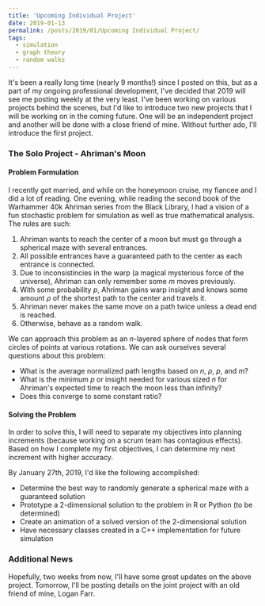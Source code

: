 ```yaml
---
title: 'Upcoming Individual Project'
date: 2019-01-13
permalink: /posts/2019/01/Upcoming Individual Project/
tags:
  - simulation
  - graph theory
  - random walks
---
```


It's been a really long time (nearly 9 months!) since I posted on this, but as a part of my ongoing professional development, I've decided that 2019 will see me posting weekly at the very least. I've been working on various projects behind the scenes, but I'd like to introduce two new projects that I will be working on in the coming future. One will be an independent project and another will be done with a close friend of mine. Without further ado, I'll introduce the first project.

### The Solo Project - Ahriman's Moon

#### Problem Formulation

I recently got married, and while on the honeymoon cruise, my fiancee and I did a lot of reading. One evening, while reading the second book of the Warhammer 40k Ahriman series from the Black Library, I had a vision of a fun stochastic problem for simulation as well as true mathematical analysis. The rules are such:

1. Ahriman wants to reach the center of a moon but must go through a spherical maze with several entrances. 
2. All possible entrances have a guaranteed path to the center as each entrance is connected.
3. Due to inconsistincies in the warp (a magical mysterious force of the universe), Ahriman can only remember some $m$ moves previously.
4. With some probability $p$, Ahriman gains warp insight and knows some amount $\rho$ of the shortest path to the center and travels it.
5. Ahriman never makes the same move on a path twice unless a dead end is reached.
6. Otherwise, behave as a random walk.

We can approach this problem as an $n$-layered sphere of nodes that form circles of points at various rotations. We can ask ourselves several questions about this problem:

* What is the average normalized path lengths based on $n$, $\rho$, $p$, and $m$?
* What is the minimum $p$ or insight needed for various sized $n$ for Ahriman's expected time to reach the moon less than infinity?
* Does this converge to some constant ratio?

#### Solving the Problem

In order to solve this, I will need to separate my objectives into planning increments (because working on a scrum team has contagious effects). Based on how I complete my first objectives, I can determine my next increment with higher accuracy.

By January 27th, 2019, I'd like the following accomplished:

* Determine the best way to randomly generate a spherical maze with a guaranteed solution
* Prototype a 2-dimensional solution to the problem in R or Python (to be determined)
* Create an animation of a solved version of the 2-dimensional solution
* Have necessary classes created in a C++ implementation for future simulation

### Additional News

Hopefully, two weeks from now, I'll have some great updates on the above project. Tomorrow, I'll be posting details on the joint project with an old friend of mine, Logan Farr.